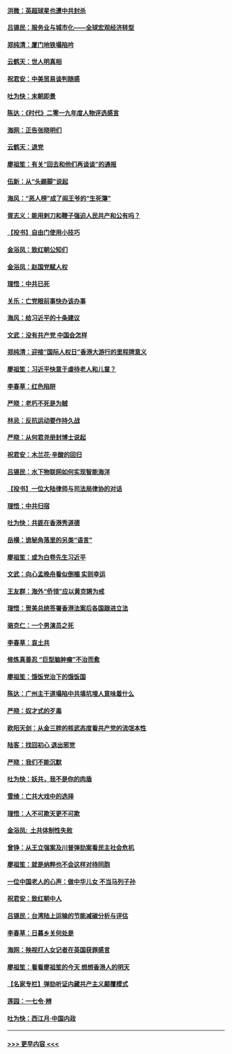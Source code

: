 #### [洪微：英超球星也遭中共封杀](../pages/nsc993/n11727243.md?t=12172233) 
#### [吕锡民：服务业与城市化——全球宏观经济转型](../pages/nsc993/n11725845.md?t=12172233) 
#### [郑纯清：厦门地铁塌陷吟](../pages/nsc993/n11725813.md?t=12172233) 
#### [云鹤天：世人明真相](../pages/nsc993/n11725621.md?t=12172233) 
#### [祝君安：中美贸易谈判随感](../pages/nsc993/n11725609.md?t=12172233) 
#### [吐为快：末朝即景](../pages/nsc993/n11723365.md?t=12172233) 
#### [陈达：《时代》二零一九年度人物评选感言](../pages/nsc993/n11723337.md?t=12172233) 
#### [海网：正告张晓明们](../pages/nsc993/n11723228.md?t=12172233) 
#### [云鹤天：退党](../pages/nsc993/n11723056.md?t=12172233) 
#### [廖祖笙：有关“回去和他们再谈谈”的通报](../pages/nsc993/n11722442.md?t=12172233) 
#### [伍新：从“头踢脚”说起](../pages/nsc993/n11722429.md?t=12172233) 
#### [海风：“恶人榜”成了阎王爷的“生死簿”](../pages/nsc993/n11722272.md?t=12172233) 
#### [胥志义：能用剌刀和鞭子强迫人民共产和公有吗？](../pages/nsc993/n11720569.md?t=12172233) 
#### [【投书】自由门使用小技巧](../pages/nsc993/n11720180.md?t=12172233) 
#### [金浴凤：致红朝公知们](../pages/nsc993/n11720563.md?t=12172233) 
#### [金浴凤：赵国党赋人权](../pages/nsc993/n11720533.md?t=12172233) 
#### [理悟：中共已死](../pages/nsc993/n11720233.md?t=12172233) 
#### [关乐：亡党眼前事快办该办事](../pages/nsc993/n11719160.md?t=12172233) 
#### [海风：给习近平的十条建议](../pages/nsc993/n11717616.md?t=12172233) 
#### [文武：没有共产党 中国会怎样](../pages/nsc993/n11717584.md?t=12172233) 
#### [郑纯清：迎接“国际人权日”香港大游行的里程牌意义](../pages/nsc993/n11717417.md?t=12172233) 
#### [廖祖笙：习近平快意于虐待老人和儿童？](../pages/nsc993/n11715313.md?t=12172233) 
#### [李春草：红色陷阱](../pages/nsc993/n11715029.md?t=12172233) 
#### [严晓：老朽不死是为贼](../pages/nsc993/n11712910.md?t=12172233) 
#### [林忌：反抗运动要作持久战](../pages/nsc993/n11712623.md?t=12172233) 
#### [严晓：从何君尧册封博士说起](../pages/nsc993/n11712465.md?t=12172233) 
#### [祝君安：木兰花·辛酸的回归](../pages/nsc993/n11712381.md?t=12172233) 
#### [吕锡民：水下物联网如何实现智能海洋](../pages/nsc993/n11711158.md?t=12172233) 
#### [【投书】一位大陆律师与司法局律协的对话](../pages/nsc993/n11709675.md?t=12172233) 
#### [理悟：中共归宿](../pages/nsc993/n11710059.md?t=12172233) 
#### [吐为快：共匪在香港秀道德](../pages/nsc993/n11709979.md?t=12172233) 
#### [岳横：诡秘角落里的另类“语言”](../pages/nsc993/n11709792.md?t=12172233) 
#### [廖祖笙：或为白卷先生习近平](../pages/nsc993/n11708330.md?t=12172233) 
#### [文武：向心孟晚舟看似倒楣 实则幸运](../pages/nsc993/n11708236.md?t=12172233) 
#### [王友群：海外“侨领”应以黄克锵为戒](../pages/nsc993/n11706176.md?t=12172233) 
#### [理悟：贺美总统签署香港法案后各国跟进立法](../pages/nsc993/n11706853.md?t=12172233) 
#### [骆克仁：一个男演员之死](../pages/nsc993/n11706677.md?t=12172233) 
#### [李春草：哀土共](../pages/nsc993/n11706255.md?t=12172233) 
#### [修炼真善忍 “巨型脑肿瘤”不治而愈](../pages/nsc993/n11705340.md?t=12172233) 
#### [廖祖笙：饿饭党治下的饿饭国](../pages/nsc993/n11705085.md?t=12172233) 
#### [陈达：广州主干道塌陷中共填坑埋人意味着什么](../pages/nsc993/n11705046.md?t=12172233) 
#### [严晓：奴才式的歹毒](../pages/nsc993/n11704826.md?t=12172233) 
#### [欧阳天剑：从金三胖的核武态度看共产党的流氓本性](../pages/nsc993/n11702238.md?t=12172233) 
#### [陆客：找回初心 退出邪党](../pages/nsc993/n11702213.md?t=12172233) 
#### [严晓：我们不能沉默](../pages/nsc993/n11702110.md?t=12172233) 
#### [吐为快：妖共，我不是你的肉盾](../pages/nsc993/n11701366.md?t=12172233) 
#### [雪绮：亡共大戏中的选择](../pages/nsc993/n11699922.md?t=12172233) 
#### [理悟：人不可欺天更不可欺](../pages/nsc993/n11699657.md?t=12172233) 
#### [金浴凤:  土共体制性失败](../pages/nsc993/n11699361.md?t=12172233) 
#### [曾铮：从王立强案及川普弹劾案看民主社会危机](../pages/nsc993/n11699318.md?t=12172233) 
#### [廖祖笙：就是纳粹也不会这样对待同胞](../pages/nsc993/n11697658.md?t=12172233) 
#### [一位中国老人的心声：做中华儿女 不当马列子孙](../pages/nsc993/n11697525.md?t=12172233) 
#### [祝君安：致红朝中人](../pages/nsc993/n11697518.md?t=12172233) 
#### [吕锡民：台湾陆上运输的节能减碳分析与评估](../pages/nsc993/n11694983.md?t=12172233) 
#### [李春草：日暮乡关何处是](../pages/nsc993/n11694805.md?t=12172233) 
#### [海网：殃视打人女记者在英国获罪感言](../pages/nsc993/n11693832.md?t=12172233) 
#### [廖祖笙：看看廖祖笙的今天 想想香港人的明天](../pages/nsc993/n11693707.md?t=12172233) 
#### [【名家专栏】弹劾听证内藏共产主义颠覆模式](../pages/nsc993/n11693563.md?t=12172233) 
#### [莲园：一七令‧辨](../pages/nsc993/n11692558.md?t=12172233) 
#### [吐为快：西江月·中国内政](../pages/nsc993/n11692071.md?t=12172233) 

----
#### [ >>> 更早内容 <<< ](../indexes/nsc993-earlier.md)
